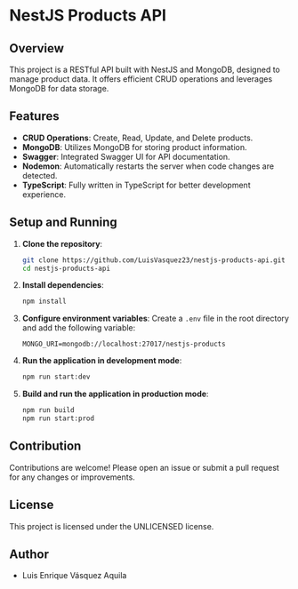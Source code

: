 # NestJS Products API

## Overview

This project is a RESTful API built with NestJS and MongoDB, designed to manage product data. It offers efficient CRUD operations and leverages MongoDB for data storage.

## Features

- **CRUD Operations**: Create, Read, Update, and Delete products.
- **MongoDB**: Utilizes MongoDB for storing product information.
- **Swagger**: Integrated Swagger UI for API documentation.
- **Nodemon**: Automatically restarts the server when code changes are detected.
- **TypeScript**: Fully written in TypeScript for better development experience.

## Setup and Running

1. **Clone the repository**:
    ```bash
    git clone https://github.com/LuisVasquez23/nestjs-products-api.git
    cd nestjs-products-api
    ```

2. **Install dependencies**:
    ```bash
    npm install
    ```

3. **Configure environment variables**:
    Create a `.env` file in the root directory and add the following variable:
    ```env
    MONGO_URI=mongodb://localhost:27017/nestjs-products
    ```

4. **Run the application in development mode**:
    ```bash
    npm run start:dev
    ```

5. **Build and run the application in production mode**:
    ```bash
    npm run build
    npm run start:prod
    ```

## Contribution

Contributions are welcome! Please open an issue or submit a pull request for any changes or improvements.

## License

This project is licensed under the UNLICENSED license.

## Author

- Luis Enrique Vásquez Aquila
